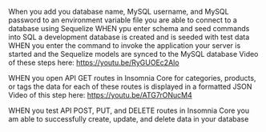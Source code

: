 When you add you  database name, MySQL username, and MySQL password to an environment variable file you are able to connect to a database using Sequelize
WHEN ypu enter schema and seed commands into SQL a development database is created and is seeded with test data
WHEN you enter the command to invoke the application your server is started and the Sequelize models are synced to the MySQL database
Video of these steps here:
https://youtu.be/RyGUOEc2Alo

WHEN you  open API GET routes in Insomnia Core for categories, products, or tags the data for each of these routes is displayed in a formatted JSON
Video of this step here:
https://youtu.be/ATG7rONucM4

WHEN you test API POST, PUT, and DELETE routes in Insomnia Core you am able to successfully create, update, and delete data in your database
